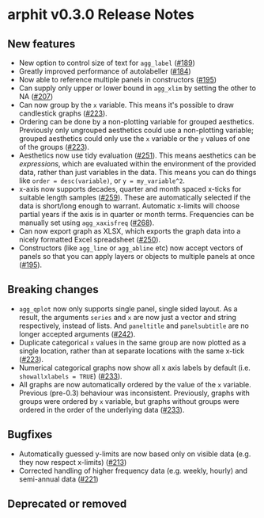 # arphit v0.3.0 Release Notes

## New features
 
 * New option to control size of text for `agg_label` ([#189](https://github.com/angusmoore/arphit/pull/189))
 * Greatly improved performance of autolabeller ([#184](https://github.com/angusmoore/arphit/pull/184))
 * Now able to reference multiple panels in constructors ([#195](https://github.com/angusmoore/arphit/pull/195))
 * Can supply only upper or lower bound in `agg_xlim` by setting the other to NA ([#207](https://github.com/angusmoore/arphit/pull/207))
 * Can now group by the `x` variable. This means it's possible to draw candlestick
 graphs ([#223](https://github.com/angusmoore/arphit/pull/223)).
 * Ordering can be done by a non-plotting variable for grouped aesthetics. Previously
 only ungrouped aesthetics could use a non-plotting variable; grouped aesthetics
 could only use the `x` variable or the `y` values of one of the groups
 ([#223](https://github.com/angusmoore/arphit/pull/223)).
 * Aesthetics now use tidy evaluation ([#251](https://github.com/angusmoore/arphit/pull/251)).
 This means aesthetics can be _expressions_, which are evaluated within the environment
 of the provided data, rather than  just variables in the data. This means you
 can do things like `order = desc(variable)`, or `y = my_variable^2`.
 * x-axis now supports decades, quarter and month spaced x-ticks for suitable length
 samples ([#259](https://github.com/angusmoore/arphit/pull/259)). These are 
 automatically selected if the data is short/long enough to warrant. Automatic
 x-limits will choose partial years if the axis is in quarter or month terms. 
 Frequencies can be manually set using `agg_xaxisfreq` ([#268](https://github.com/angusmoore/arphit/pull/268)).
 * Can now export graph as XLSX, which exports the graph data into a nicely formatted
 Excel spreadsheet ([#250](https://github.com/angusmoore/arphit/pull/250)).
 * Constructors (like `agg_line` or `agg_abline` etc) now accept vectors of panels
 so that you can apply layers or objects to multiple panels at once 
 ([#195](https://github.com/angusmoore/arphit/pull/250)).

## Breaking changes

 * `agg_qplot` now only supports single panel, single sided layout. As a result, 
 the arguments `series` and `x` are now just a vector and string respectively,
 instead of lists. And `paneltitle` and `panelsubtitle` are no longer accepted
 arguments ([#242](https://github.com/angusmoore/arphit/pull/242)).
 * Duplicate categorical `x` values in the same group are now plotted as a single
 location, rather than at separate locations with the same x-tick ([#223](https://github.com/angusmoore/arphit/pull/223)).
 * Numerical categorical graphs now show all x axis labels by default (i.e. `showallxlabels = TRUE`)
 ([#233](https://github.com/angusmoore/arphit/pull/223)).
 * All graphs are now automatically ordered by the value of the `x` variable. 
 Previous (pre-0.3) behaviour was inconsistent. Previously, graphs with groups
 were ordered by `x` variable,  but graphs without groups were ordered in the
 order of the underlying data ([#233](https://github.com/angusmoore/arphit/pull/223)).
 
## Bugfixes

 * Automatically guessed y-limits are now based only on visible data (e.g. they now respect x-limits) ([#213](https://github.com/angusmoore/arphit/pull/213))
 * Corrected handling of higher frequency data (e.g. weekly, hourly) and semi-annual data ([#221](https://github.com/angusmoore/arphit/pull/221))

## Deprecated or removed
